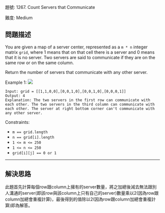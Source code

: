 題號: 1267. Count Servers that Communicate

難度: Medium

## 問題描述
You are given a map of a server center, represented as a `m * n` integer matrix `grid`, where 1 means that on that cell there is a server and 0 means that it is no server. Two servers are said to communicate if they are on the same row or on the same column.

Return the number of servers that communicate with any other server.

Example 1:
![](https://assets.leetcode.com/uploads/2019/11/14/untitled-diagram-1-3.jpg)

```
Input: grid = [[1,1,0,0],[0,0,1,0],[0,0,1,0],[0,0,0,1]]
Output: 4
Explanation: The two servers in the first row can communicate with each other. The two servers in the third column can communicate with each other. The server at right bottom corner can't communicate with any other server.
```
Constraints:


- `m == grid.length`
- `n == grid[i].length`
- `1 <= m <= 250`
- `1 <= n <= 250`
- `grid[i][j] == 0 or 1`

---
## 解決思路
此題首先計算每個row跟column上擁有的server數量，將之加總後減去無法跟別人溝通的server(即該row與該column上只有自己的server)數量乘以2(因為row跟column加總會重複計算)，最後得到的值除以2(因為row跟column加總會重複計算)即為解答。